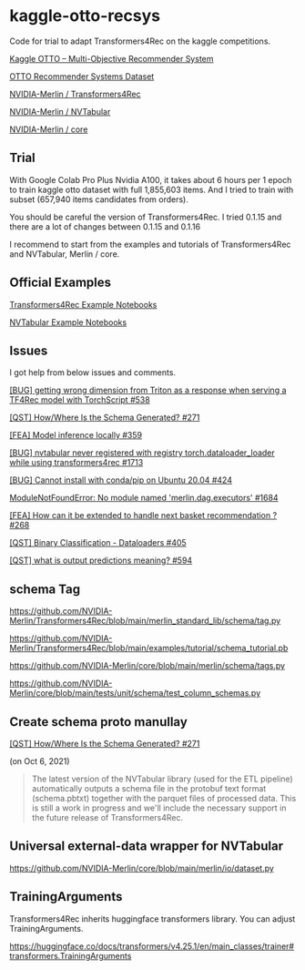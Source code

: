 # kaggle-otto-recsys

Code for trial to adapt Transformers4Rec on the kaggle competitions.

[Kaggle OTTO – Multi-Objective Recommender System](https://www.kaggle.com/competitions/otto-recommender-system)

[OTTO Recommender Systems Dataset](https://github.com/otto-de/recsys-dataset)

[NVIDIA-Merlin / Transformers4Rec](https://github.com/NVIDIA-Merlin/Transformers4Rec)

[NVIDIA-Merlin / NVTabular](https://github.com/NVIDIA-Merlin/NVTabular)

[NVIDIA-Merlin / core](https://github.com/NVIDIA-Merlin/core)

## Trial

With Google Colab Pro Plus Nvidia A100, it takes about 6 hours per 1 epoch to train kaggle otto dataset with full 1,855,603	items. And I tried to train with subset (657,940 items candidates from orders).

You should be careful the version of Transformers4Rec. I tried 0.1.15 and there are a lot of changes between 0.1.15 and 0.1.16

I recommend to start from the examples and tutorials of Transformers4Rec and NVTabular, Merlin / core.

## Official Examples

[Transformers4Rec Example Notebooks](https://github.com/NVIDIA-Merlin/Transformers4Rec/tree/main/examples)

[NVTabular Example Notebooks](https://github.com/NVIDIA-Merlin/NVTabular/tree/main/examples)

## Issues

I got help from below issues and comments.

[[BUG] getting wrong dimension from Triton as a response when serving a TF4Rec model with TorchScript #538](https://github.com/NVIDIA-Merlin/Transformers4Rec/issues/538)

[[QST] How/Where Is the Schema Generated? #271](https://github.com/NVIDIA-Merlin/Transformers4Rec/issues/271)

[[FEA] Model inference locally #359](https://github.com/NVIDIA-Merlin/Transformers4Rec/issues/359)

[[BUG] nvtabular never registered with registry torch.dataloader_loader while using transformers4rec #1713](https://github.com/NVIDIA-Merlin/NVTabular/issues/1713)

[[BUG] Cannot install with conda/pip on Ubuntu 20.04 #424](https://github.com/NVIDIA-Merlin/Transformers4Rec/issues/424)

[ModuleNotFoundError: No module named 'merlin.dag.executors' #1684](https://github.com/NVIDIA-Merlin/NVTabular/issues/1684)

[[FEA] How can it be extended to handle next basket recommendation ? #268](https://github.com/NVIDIA-Merlin/Transformers4Rec/issues/268)

[[QST] Binary Classification - Dataloaders #405](https://github.com/NVIDIA-Merlin/Transformers4Rec/issues/405)

[[QST] what is output predictions meaning? #594](https://github.com/NVIDIA-Merlin/Transformers4Rec/issues/594)

## schema Tag

https://github.com/NVIDIA-Merlin/Transformers4Rec/blob/main/merlin_standard_lib/schema/tag.py

https://github.com/NVIDIA-Merlin/Transformers4Rec/blob/main/examples/tutorial/schema_tutorial.pb

https://github.com/NVIDIA-Merlin/core/blob/main/merlin/schema/tags.py

https://github.com/NVIDIA-Merlin/core/blob/main/tests/unit/schema/test_column_schemas.py

## Create schema proto manullay

[[QST] How/Where Is the Schema Generated? #271](https://github.com/NVIDIA-Merlin/Transformers4Rec/issues/271#issuecomment-934850026)

(on Oct 6, 2021)
> The latest version of the NVTabular library (used for the ETL pipeline) automatically outputs a schema file in the protobuf text format (schema.pbtxt) together with the parquet files of processed data. This is still a work in progress and we'll include the necessary support in the future release of Transformers4Rec.

## Universal external-data wrapper for NVTabular

https://github.com/NVIDIA-Merlin/core/blob/main/merlin/io/dataset.py

## TrainingArguments

Transformers4Rec inherits huggingface transformers library. You can adjust TrainingArguments.

https://huggingface.co/docs/transformers/v4.25.1/en/main_classes/trainer#transformers.TrainingArguments
